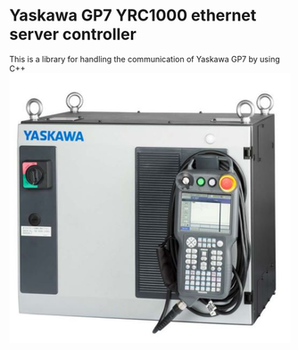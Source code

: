 # Yaskawa GP7 YRC1000 ethernet server controller
This is a library for handling the communication of Yaskawa GP7 by using C++
![image](yrc1000_controller.JPG)
